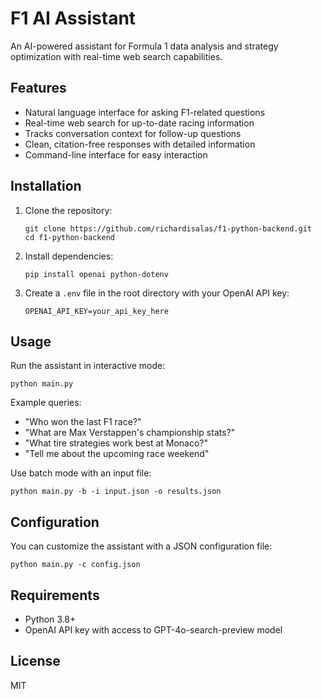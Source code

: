 # F1 AI Assistant

An AI-powered assistant for Formula 1 data analysis and strategy optimization with real-time web search capabilities.

## Features

- Natural language interface for asking F1-related questions
- Real-time web search for up-to-date racing information
- Tracks conversation context for follow-up questions
- Clean, citation-free responses with detailed information
- Command-line interface for easy interaction

## Installation

1. Clone the repository:
   ```
   git clone https://github.com/richardisalas/f1-python-backend.git
   cd f1-python-backend
   ```

2. Install dependencies:
   ```
   pip install openai python-dotenv
   ```

3. Create a `.env` file in the root directory with your OpenAI API key:
   ```
   OPENAI_API_KEY=your_api_key_here
   ```

## Usage

Run the assistant in interactive mode:
```
python main.py
```

Example queries:
- "Who won the last F1 race?"
- "What are Max Verstappen's championship stats?"
- "What tire strategies work best at Monaco?"
- "Tell me about the upcoming race weekend"

Use batch mode with an input file:
```
python main.py -b -i input.json -o results.json
```

## Configuration

You can customize the assistant with a JSON configuration file:
```
python main.py -c config.json
```

## Requirements

- Python 3.8+
- OpenAI API key with access to GPT-4o-search-preview model

## License

MIT 